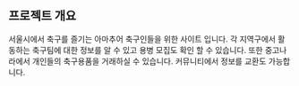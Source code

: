 
## 프로젝트 개요

서울시에서 축구를 즐기는 아마추어 축구인들을 위한 사이트 입니다.
각 지역구에서 활동하는 축구팀에 대한 정보를 알 수 있고 용병 모집도 확인 할 수 있습니다.
또한 중고나라에서 개인들의 축구용품을 거래하실 수 있습니다.
커뮤니티에서 정보를 교환도 가능합니다.

